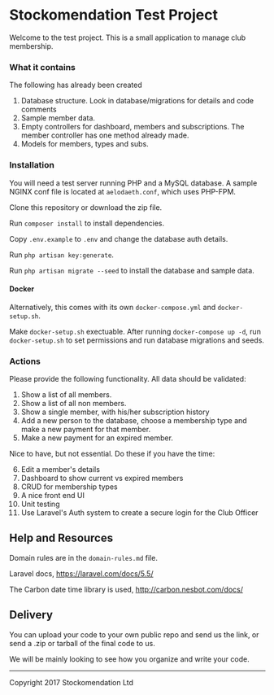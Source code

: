 # Stockomendation Test Project 

Welcome to the test project. This is a small application to manage club membership. 

### What it contains

The following has already been created

1. Database structure. Look in database/migrations for details and code comments
2. Sample member data. 
2. Empty controllers for dashboard, members and subscriptions. The member controller has one method already made. 
3. Models for members, types and subs. 

### Installation 

You will need a test server running PHP and a MySQL database. A sample NGINX conf file is located at `aelodaeth.conf`, which uses PHP-FPM.

Clone this repository or download the zip file. 

Run `composer install` to install dependencies. 

Copy `.env.example` to `.env` and change the database auth details. 

Run `php artisan key:generate`. 

Run `php artisan migrate --seed` to install the database and sample data. 

#### Docker 

Alternatively, this comes with its own `docker-compose.yml` and `docker-setup.sh`.  

Make `docker-setup.sh` exectuable. After running `docker-compose up -d`, run `docker-setup.sh` to set permissions and run database migrations and seeds. 

### Actions

Please provide the following functionality. All data should be validated: 

1. Show a list of all members. 
2. Show a list of all non members. 
3. Show a single member, with his/her subscription history
4. Add a new person to the database, choose a membership type and make a new payment for that member. 
5. Make a new payment for an expired member. 

Nice to have, but not essential. Do these if you have the time: 

6. Edit a member's details
7. Dashboard to show current vs expired members
8. CRUD for membership types 
9. A nice front end UI 
10. Unit testing 
11. Use Laravel's Auth system to create a secure login for the Club Officer 

## Help and Resources

Domain rules are in the `domain-rules.md` file. 

Laravel docs, https://laravel.com/docs/5.5/

The Carbon date time library is used, http://carbon.nesbot.com/docs/ 

## Delivery 

You can upload your code to your own public repo and send us the link, or send a .zip or tarball of the final code to us. 

We will be mainly looking to see how you organize and write your code. 

---
Copyright 2017 Stockomendation Ltd